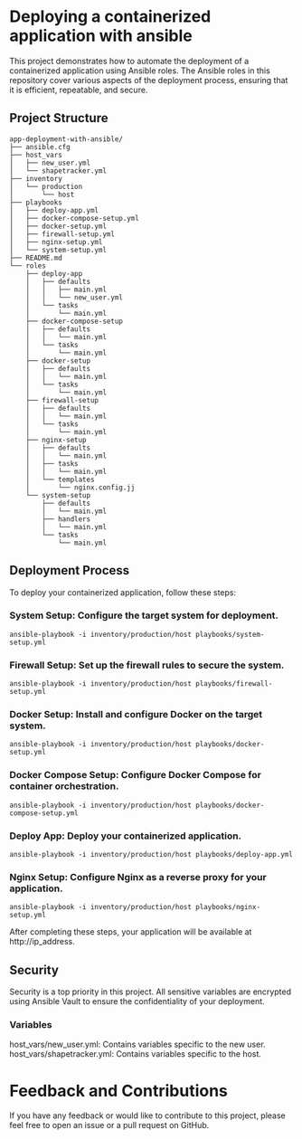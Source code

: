 # Deploying a containerized application with ansible

This project demonstrates how to automate the deployment of a containerized application using Ansible roles. The Ansible roles in this repository cover various aspects of the deployment process, ensuring that it is efficient, repeatable, and secure.

## Project Structure
```
app-deployment-with-ansible/
├── ansible.cfg
├── host_vars
│   ├── new_user.yml
│   └── shapetracker.yml
├── inventory
│   └── production
│       └── host
├── playbooks
│   ├── deploy-app.yml
│   ├── docker-compose-setup.yml
│   ├── docker-setup.yml
│   ├── firewall-setup.yml
│   ├── nginx-setup.yml
│   └── system-setup.yml
├── README.md
└── roles
    ├── deploy-app
    │   ├── defaults
    │   │   ├── main.yml
    │   │   └── new_user.yml
    │   └── tasks
    │       └── main.yml
    ├── docker-compose-setup
    │   ├── defaults
    │   │   └── main.yml
    │   └── tasks
    │       └── main.yml
    ├── docker-setup
    │   ├── defaults
    │   │   └── main.yml
    │   └── tasks
    │       └── main.yml
    ├── firewall-setup
    │   ├── defaults
    │   │   └── main.yml
    │   └── tasks
    │       └── main.yml
    ├── nginx-setup
    │   ├── defaults
    │   │   └── main.yml
    │   ├── tasks
    │   │   └── main.yml
    │   └── templates
    │       └── nginx.config.jj
    └── system-setup
        ├── defaults
        │   └── main.yml
        ├── handlers
        │   └── main.yml
        └── tasks
            └── main.yml
```

## Deployment Process

To deploy your containerized application, follow these steps:

### System Setup: Configure the target system for deployment.

```shell
ansible-playbook -i inventory/production/host playbooks/system-setup.yml
```

### Firewall Setup: Set up the firewall rules to secure the system.

```shell
ansible-playbook -i inventory/production/host playbooks/firewall-setup.yml
```

### Docker Setup: Install and configure Docker on the target system.

```shell
ansible-playbook -i inventory/production/host playbooks/docker-setup.yml
```
### Docker Compose Setup: Configure Docker Compose for container orchestration.

```shell
ansible-playbook -i inventory/production/host playbooks/docker-compose-setup.yml
```

### Deploy App: Deploy your containerized application.

```shell
ansible-playbook -i inventory/production/host playbooks/deploy-app.yml
```

### Nginx Setup: Configure Nginx as a reverse proxy for your application.

```shell
ansible-playbook -i inventory/production/host playbooks/nginx-setup.yml
```

After completing these steps, your application will be available at http://ip_address.

## Security
Security is a top priority in this project. All sensitive variables are encrypted using Ansible Vault to ensure the confidentiality of your deployment.

### Variables
host_vars/new_user.yml: Contains variables specific to the new user.
host_vars/shapetracker.yml: Contains variables specific to the host.

# Feedback and Contributions
If you have any feedback or would like to contribute to this project, please feel free to open an issue or a pull request on GitHub.

